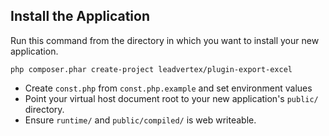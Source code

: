 ## Install the Application

Run this command from the directory in which you want to install your new application.

    php composer.phar create-project leadvertex/plugin-export-excel

* Create `const.php` from `const.php.example` and set environment values
* Point your virtual host document root to your new application's `public/` directory.
* Ensure `runtime/` and `public/compiled/` is web writeable.